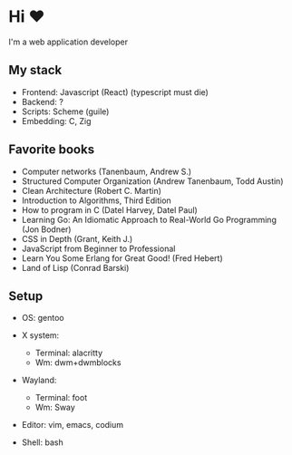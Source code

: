 # Hi ❤
I'm a web application developer

## My stack

* Frontend: Javascript (React) (typescript must die)
* Backend: ?
* Scripts: Scheme (guile)
* Embedding: C, Zig

## Favorite books

* Computer networks (Tanenbaum, Andrew S.)
* Structured Computer Organization (Andrew Tanenbaum, Todd Austin)
* Clean Architecture (Robert C. Martin)
* Introduction to Algorithms, Third Edition
* How to program in C (Datel Harvey, Datel Paul)
* Learning Go: An Idiomatic Approach to Real-World Go Programming (Jon Bodner) 
* CSS in Depth (Grant, Keith J.)
* JavaScript from Beginner to Professional
* Learn You Some Erlang for Great Good! (Fred Hebert)
* Land of Lisp (Conrad Barski)

## Setup

* OS: gentoo

* X system:
  * Terminal: alacritty
  * Wm: dwm+dwmblocks

* Wayland:
  * Terminal: foot
  * Wm: Sway

* Editor: vim, emacs, codium
* Shell: bash
